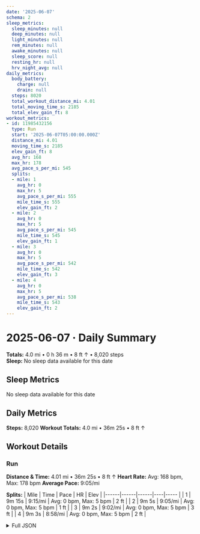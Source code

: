 ```yaml
---
date: '2025-06-07'
schema: 2
sleep_metrics:
  sleep_minutes: null
  deep_minutes: null
  light_minutes: null
  rem_minutes: null
  awake_minutes: null
  sleep_score: null
  resting_hr: null
  hrv_night_avg: null
daily_metrics:
  body_battery:
    charge: null
    drain: null
  steps: 8020
  total_workout_distance_mi: 4.01
  total_moving_time_s: 2185
  total_elev_gain_ft: 8
workout_metrics:
- id: 11985432156
  type: Run
  start: '2025-06-07T05:00:00.000Z'
  distance_mi: 4.01
  moving_time_s: 2185
  elev_gain_ft: 8
  avg_hr: 168
  max_hr: 178
  avg_pace_s_per_mi: 545
  splits:
  - mile: 1
    avg_hr: 0
    max_hr: 5
    avg_pace_s_per_mi: 555
    mile_time_s: 555
    elev_gain_ft: 2
  - mile: 2
    avg_hr: 0
    max_hr: 5
    avg_pace_s_per_mi: 545
    mile_time_s: 545
    elev_gain_ft: 1
  - mile: 3
    avg_hr: 0
    max_hr: 5
    avg_pace_s_per_mi: 542
    mile_time_s: 542
    elev_gain_ft: 3
  - mile: 4
    avg_hr: 0
    max_hr: 5
    avg_pace_s_per_mi: 538
    mile_time_s: 543
    elev_gain_ft: 2
---
```

# 2025-06-07 · Daily Summary
**Totals:** 4.0 mi • 0 h 36 m • 8 ft ↑ • 8,020 steps  
**Sleep:** No sleep data available for this date

## Sleep Metrics
No sleep data available for this date

## Daily Metrics
**Steps:** 8,020
**Workout Totals:** 4.0 mi • 36m 25s • 8 ft ↑

## Workout Details
### Run
**Distance & Time:** 4.01 mi • 36m 25s • 8 ft ↑
**Heart Rate:** Avg: 168 bpm, Max: 178 bpm
**Average Pace:** 9:05/mi

**Splits:**
| Mile | Time | Pace | HR | Elev |
|------|------|------|----|----- |
| 1 | 9m 15s | 9:15/mi | Avg: 0 bpm, Max: 5 bpm | 2 ft |
| 2 | 9m 5s | 9:05/mi | Avg: 0 bpm, Max: 5 bpm | 1 ft |
| 3 | 9m 2s | 9:02/mi | Avg: 0 bpm, Max: 5 bpm | 3 ft |
| 4 | 9m 3s | 8:58/mi | Avg: 0 bpm, Max: 5 bpm | 2 ft |


<details>
<summary>Full JSON</summary>

```json
{
  "date": "2025-06-07",
  "schema": 2,
  "sleep_metrics": {
    "sleep_minutes": null,
    "deep_minutes": null,
    "light_minutes": null,
    "rem_minutes": null,
    "awake_minutes": null,
    "sleep_score": null,
    "resting_hr": null,
    "hrv_night_avg": null
  },
  "daily_metrics": {
    "body_battery": {
      "charge": null,
      "drain": null
    },
    "steps": 8020,
    "total_workout_distance_mi": 4.01,
    "total_moving_time_s": 2185,
    "total_elev_gain_ft": 8
  },
  "workout_metrics": [
    {
      "id": 11985432156,
      "type": "Run",
      "start": "2025-06-07T05:00:00.000Z",
      "distance_mi": 4.01,
      "moving_time_s": 2185,
      "elev_gain_ft": 8,
      "avg_hr": 168,
      "max_hr": 178,
      "avg_pace_s_per_mi": 545,
      "splits": [
        {
          "mile": 1,
          "avg_hr": 0,
          "max_hr": 5,
          "avg_pace_s_per_mi": 555,
          "mile_time_s": 555,
          "elev_gain_ft": 2
        },
        {
          "mile": 2,
          "avg_hr": 0,
          "max_hr": 5,
          "avg_pace_s_per_mi": 545,
          "mile_time_s": 545,
          "elev_gain_ft": 1
        },
        {
          "mile": 3,
          "avg_hr": 0,
          "max_hr": 5,
          "avg_pace_s_per_mi": 542,
          "mile_time_s": 542,
          "elev_gain_ft": 3
        },
        {
          "mile": 4,
          "avg_hr": 0,
          "max_hr": 5,
          "avg_pace_s_per_mi": 538,
          "mile_time_s": 543,
          "elev_gain_ft": 2
        }
      ]
    }
  ]
}
```
</details>
